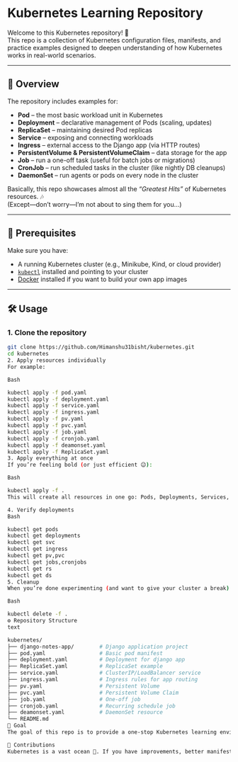 # Kubernetes Learning Repository  

Welcome to this Kubernetes repository! 🚀  
This repo is a collection of Kubernetes configuration files, manifests, and practice examples designed to deepen understanding of how Kubernetes works in real-world scenarios.  

---

## 📖 Overview  

The repository includes examples for:  

- **Pod** – the most basic workload unit in Kubernetes  
- **Deployment** – declarative management of Pods (scaling, updates)  
- **ReplicaSet** – maintaining desired Pod replicas  
- **Service** – exposing and connecting workloads  
- **Ingress** – external access to the Django app (via HTTP routes)  
- **PersistentVolume & PersistentVolumeClaim** – data storage for the app  
- **Job** – run a one-off task (useful for batch jobs or migrations)  
- **CronJob** – run scheduled tasks in the cluster (like nightly DB cleanups)  
- **DaemonSet** – run agents or pods on every node in the cluster  

Basically, this repo showcases almost all the *“Greatest Hits”* of Kubernetes resources. 🎶  
(Except—don’t worry—I’m not about to sing them for you…)  

---

## 🚦 Prerequisites  

Make sure you have:  
- A running Kubernetes cluster (e.g., Minikube, Kind, or cloud provider)  
- [`kubectl`](https://kubernetes.io/docs/tasks/tools/) installed and pointing to your cluster  
- [Docker](https://docs.docker.com/) installed if you want to build your own app images  

---

## 🛠️ Usage  

### 1. Clone the repository  
```bash
git clone https://github.com/Himanshu31bisht/kubernetes.git
cd kubernetes
2. Apply resources individually
For example:

Bash

kubectl apply -f pod.yaml
kubectl apply -f deployment.yaml
kubectl apply -f service.yaml
kubectl apply -f ingress.yaml
kubectl apply -f pv.yaml
kubectl apply -f pvc.yaml
kubectl apply -f job.yaml
kubectl apply -f cronjob.yaml
kubectl apply -f deamonset.yaml
kubectl apply -f ReplicaSet.yaml
3. Apply everything at once
If you’re feeling bold (or just efficient 😉):

Bash

kubectl apply -f .
This will create all resources in one go: Pods, Deployments, Services, Ingress, PV, PVC, Jobs, CronJobs, DaemonSets, and ReplicaSets.

4. Verify deployments
Bash

kubectl get pods
kubectl get deployments
kubectl get svc
kubectl get ingress
kubectl get pv,pvc
kubectl get jobs,cronjobs
kubectl get rs
kubectl get ds
5. Cleanup
When you’re done experimenting (and want to give your cluster a break):

Bash

kubectl delete -f .
⚙️ Repository Structure
text

kubernetes/
├── django-notes-app/        # Django application project
├── pod.yaml                 # Basic pod manifest
├── deployment.yaml          # Deployment for django app
├── ReplicaSet.yaml          # ReplicaSet example
├── service.yaml             # ClusterIP/LoadBalancer service
├── ingress.yaml             # Ingress rules for app routing
├── pv.yaml                  # Persistent Volume
├── pvc.yaml                 # Persistent Volume Claim
├── job.yaml                 # One-off job
├── cronjob.yaml             # Recurring schedule job
├── deamonset.yaml           # DaemonSet resource
└── README.md
🎯 Goal
The goal of this repo is to provide a one-stop Kubernetes learning environment with a real Django app at its core. By experimenting with these manifests, you’ll not only deploy a working web service but also grasp the roles of various Kubernetes resources.

🙌 Contributions
Kubernetes is a vast ocean 🌊. If you have improvements, better manifests, or new examples—contributions are very welcome. Fork and PR away!

